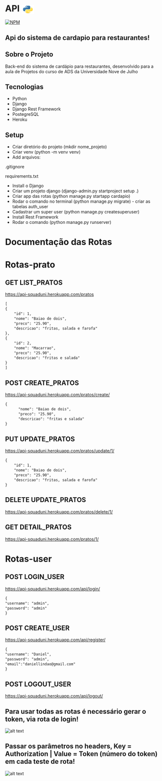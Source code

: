 # API <img align="center" alt="Marcos-Python" height="30" width="40" src="https://raw.githubusercontent.com/devicons/devicon/master/icons/python/python-original.svg">

[![NPM](https://img.shields.io/npm/l/react)](https://github.com/SquadUninove/API/blob/main/LICENSE) 

## Api do sistema de cardapio para restaurantes!

## Sobre o Projeto

Back-end do sistema de cardápio para restaurantes, 
desenvolvido para a aula de Projetos do curso de ADS da Universidade Nove de Julho



## Tecnologias
- Python
- Django
- Django Rest Framework
- PostegreSQL
- Heroku




## Setup

- Criar diretório do projeto (mkdir nome_projeto)
- Criar venv (python -m venv venv)
- Add arquivos:

.gitignore

requirements.txt

- Install o Django
- Criar um projeto django (django-admin.py startproject setup .)
- Criar app das rotas (python manage.py startapp cardapio)
- Rodar o comando no terminal (python manage.py migrate) - criar as tabelas auth_user
- Cadastrar um super user (python manage.py createsuperuser)
- Install Rest Framework 
- Rodar o comando (python manage.py runserver)




# Documentação das Rotas

# Rotas-prato
## GET LIST_PRATOS
 https://api-squaduni.herokuapp.com/pratos

    [
    {
        "id": 1,
        "nome": "Baiao de dois",
        "preco": "25.90",
        "descricao": "fritas, salada e farofa"
    },
    {
        "id": 2,
        "nome": "Macarrao",
        "preco": "25.90",
        "descricao": "fritas e salada"
    }
    ]
    
## POST CREATE_PRATOS
 https://api-squaduni.herokuapp.com/pratos/create/
    
    {
          "nome": "Baiao de dois",
          "preco": "25.90",
          "descricao": "fritas e salada"
    }
    
 
   
## PUT UPDATE_PRATOS
 https://api-squaduni.herokuapp.com/pratos/update/1/ 

    {
        "id": 1,
        "nome": "Baiao de dois",
        "preco": "25.90",
        "descricao": "fritas, salada e farofa"
    }
   
## DELETE UPDATE_PRATOS
 https://api-squaduni.herokuapp.com/pratos/delete/1/   

  
## GET DETAIL_PRATOS
 https://api-squaduni.herokuapp.com/pratos/1/




# Rotas-user
## POST LOGIN_USER
 https://api-squaduni.herokuapp.com/api/login/
 
    {
    "username": "admin",
    "password": "admin"
    }
    
## POST CREATE_USER
 https://api-squaduni.herokuapp.com/api/register/
 
    {
    "username": "Daniel",
    "password": "admin",
    "email":"daniellindao@gmail.com"
    }
    
## POST LOGOUT_USER
 https://api-squaduni.herokuapp.com/api/logout/ 
 
## Para usar todas as rotas é necessário gerar o token, via rota de login!
![alt text](https://cdn.discordapp.com/attachments/879382939341844522/915000306503417856/unknown.png)
 
 ## Passar os parâmetros no headers, Key = Authorization | Value = Token (número do token) em cada teste de rota!
![alt text](https://cdn.discordapp.com/attachments/879382939341844522/914997792483721276/unknown.png)

